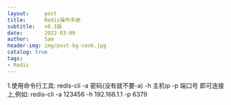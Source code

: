 ```yaml
---
layout:     post
title:      Redis操作手册
subtitle:   v0.1版
date:       2022-03-09
author:     Sam
header-img: img/post-bg-cook.jpg
catalog: true
tags:
- Redis
---
```


1.使用命令行工具:
    redis-cli -a 密码(没有就不要-a) -h 主机ip -p 端口号 即可连接上,例如:
    redis-cli -a 123456 -h 192.168.1.1 -p 6379